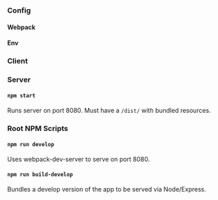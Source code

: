 ### Config
#### Webpack
#### Env
### Client
### Server
#### `npm start`
Runs server on port 8080. Must have a `/dist/` with bundled resources.

### Root NPM Scripts
#### `npm run develop`
Uses webpack-dev-server to serve on port 8080.

#### `npm run build-develop`
Bundles a develop version of the app to be served via Node/Express.
